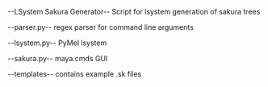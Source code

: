 --LSystem Sakura Generator--
Script for lsystem generation of sakura trees

--parser.py-- 
regex parser for command line arguments

--lsystem.py-- 
PyMel lsystem 

--sakura.py-- 
maya.cmds GUI

--templates--
contains example .sk files
